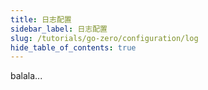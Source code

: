 ```yaml
---
title: 日志配置
sidebar_label: 日志配置
slug: /tutorials/go-zero/configuration/log
hide_table_of_contents: true
---
```

balala...